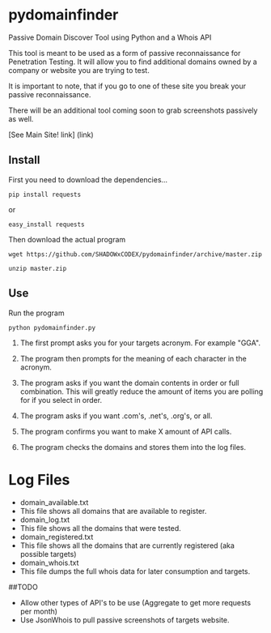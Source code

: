 # pydomainfinder
Passive Domain Discover Tool using Python and a Whois API

This tool is meant to be used as a form of passive reconnaissance for Penetration Testing. It will allow you to find additional domains owned by a company or website you are trying to test.

It is important to note, that if you go to one of these site you break your passive reconnaissance. 

There will be an additional tool coming soon to grab screenshots passively as well.

[See Main Site! link] (link)

Install
---

First you need to download the dependencies...

    pip install requests

or 

    easy_install requests

Then download the actual program

    wget https://github.com/SHADOWxCODEX/pydomainfinder/archive/master.zip
    
    unzip master.zip
    
Use
---

Run the program 

    python pydomainfinder.py

1. The first prompt asks you for your targets acronym. For example "GGA".

2. The program then prompts for the meaning of each character in the acronym. 

3. The program asks if you want the domain contents in order or full combination. This will greatly reduce the amount of items you are polling for if you select in order. 

4. The program asks if you want .com's, .net's, .org's, or all.

5. The program confirms you want to make X amount of API calls.

6. The program checks the domains and stores them into the log files.


Log Files
===

* domain_available.txt
 * This file shows all domains that are available to register.
* domain_log.txt
 * This file shows all the domains that were tested.
* domain_registered.txt
 * This file shows all the domains that are currently registered (aka possible targets)
* domain_whois.txt
 * This file dumps the full whois data for later consumption and targets.

##TODO

* Allow other types of API's to be use (Aggregate to get more requests per month)
* Use JsonWhois to pull passive screenshots of targets website.